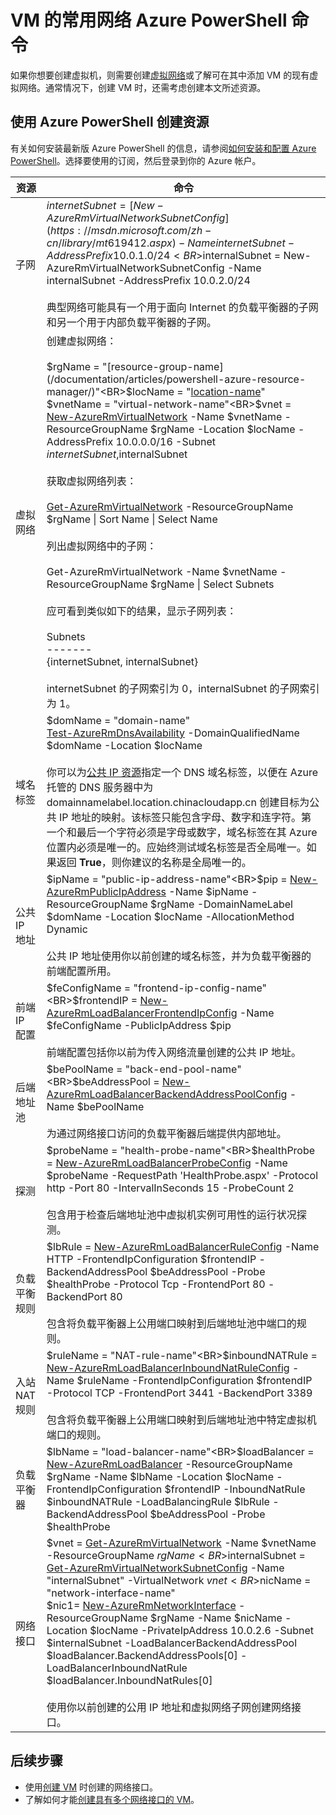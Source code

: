 <properties
	pageTitle="VM 的常用网络 PowerShell 命令 | Azure"
	description="可用于为 VM 创建虚拟网络及其关联资源的常用 PowerShell 命令。"
	services="virtual-machines-windows"
	documentationCenter=""
	authors="davidmu1"
	manager="timlt"
	editor=""
	tags="azure-resource-manager"/>

<tags
	ms.service="virtual-machines-windows"
	ms.date="06/07/2016"
	wacn.date="07/11/2016"/>

# VM 的常用网络 Azure PowerShell 命令

如果你想要创建虚拟机，则需要创建[虚拟网络](/documentation/articles/virtual-networks-overview/)或了解可在其中添加 VM 的现有虚拟网络。通常情况下，创建 VM 时，还需考虑创建本文所述资源。

## 使用 Azure PowerShell 创建资源

有关如何安装最新版 Azure PowerShell 的信息，请参阅[如何安装和配置 Azure PowerShell](/documentation/articles/powershell-install-configure/)。选择要使用的订阅，然后登录到你的 Azure 帐户。

资源 | 命令 
-------------- | -------------------------
子网 | $internetSubnet = [New-AzureRmVirtualNetworkSubnetConfig](https://msdn.microsoft.com/zh-cn/library/mt619412.aspx) -Name internetSubnet -AddressPrefix 10.0.1.0/24<BR>$internalSubnet = New-AzureRmVirtualNetworkSubnetConfig -Name internalSubnet -AddressPrefix 10.0.2.0/24<BR><BR>典型网络可能具有一个用于面向 Internet 的负载平衡器的子网和另一个用于内部负载平衡器的子网。 |
虚拟网络 | 创建虚拟网络：<BR><BR>$rgName = "[resource-group-name](/documentation/articles/powershell-azure-resource-manager/)"<BR>$locName = "[location-name](https://msdn.microsoft.com/zh-cn/library/azure/dn495177.aspx)"<BR>$vnetName = "virtual-network-name"<BR>$vnet = [New-AzureRmVirtualNetwork](https://msdn.microsoft.com/zh-cn/library/mt603657.aspx) -Name $vnetName -ResourceGroupName $rgName -Location $locName -AddressPrefix 10.0.0.0/16 -Subnet $internetSubnet,$internalSubnet<BR><BR>获取虚拟网络列表：<BR><BR>[Get-AzureRmVirtualNetwork](https://msdn.microsoft.com/zh-cn/library/mt603515.aspx) -ResourceGroupName $rgName &#124; Sort Name &#124; Select Name<BR><BR>列出虚拟网络中的子网：<BR><BR>Get-AzureRmVirtualNetwork -Name $vnetName -ResourceGroupName $rgName &#124; Select Subnets<BR><BR>应可看到类似如下的结果，显示子网列表：<BR><BR>Subnets<BR>-------<BR>{internetSubnet, internalSubnet}<BR><BR>internetSubnet 的子网索引为 0，internalSubnet 的子网索引为 1。
域名标签 | $domName = "domain-name"<BR>[Test-AzureRmDnsAvailability](https://msdn.microsoft.com/zh-cn/library/mt619419.aspx) -DomainQualifiedName $domName -Location $locName<BR><BR>你可以为[公共 IP 资源](/documentation/articles/virtual-network-ip-addresses-overview-arm/)指定一个 DNS 域名标签，以便在 Azure 托管的 DNS 服务器中为 domainnamelabel.location.chinacloudapp.cn 创建目标为公共 IP 地址的映射。该标签只能包含字母、数字和连字符。第一个和最后一个字符必须是字母或数字，域名标签在其 Azure 位置内必须是唯一的。应始终测试域名标签是否全局唯一。如果返回 **True**，则你建议的名称是全局唯一的。
公共 IP 地址 | $ipName = "public-ip-address-name"<BR>$pip = [New-AzureRmPublicIpAddress](https://msdn.microsoft.com/zh-cn/library/mt603620.aspx) -Name $ipName -ResourceGroupName $rgName -DomainNameLabel $domName -Location $locName -AllocationMethod Dynamic<BR><BR>公共 IP 地址使用你以前创建的域名标签，并为负载平衡器的前端配置所用。
前端 IP 配置 | $feConfigName = "frontend-ip-config-name"<BR>$frontendIP = [New-AzureRmLoadBalancerFrontendIpConfig](https://msdn.microsoft.com/zh-cn/library/mt603510.aspx) -Name $feConfigName -PublicIpAddress $pip<BR><BR>前端配置包括你以前为传入网络流量创建的公共 IP 地址。
后端地址池 | $bePoolName = "back-end-pool-name"<BR>$beAddressPool = [New-AzureRmLoadBalancerBackendAddressPoolConfig](https://msdn.microsoft.com/zh-cn/library/mt603791.aspx) -Name $bePoolName<BR><BR>为通过网络接口访问的负载平衡器后端提供内部地址。
探测 | $probeName = "health-probe-name"<BR>$healthProbe = [New-AzureRmLoadBalancerProbeConfig](https://msdn.microsoft.com/zh-cn/library/mt603847.aspx) -Name $probeName -RequestPath 'HealthProbe.aspx' -Protocol http -Port 80 -IntervalInSeconds 15 -ProbeCount 2<BR><BR>包含用于检查后端地址池中虚拟机实例可用性的运行状况探测。
负载平衡规则 | $lbRule = [New-AzureRmLoadBalancerRuleConfig](https://msdn.microsoft.com/zh-cn/library/mt619391.aspx) -Name HTTP -FrontendIpConfiguration $frontendIP -BackendAddressPool $beAddressPool -Probe $healthProbe -Protocol Tcp -FrontendPort 80 -BackendPort 80<BR><BR>包含将负载平衡器上公用端口映射到后端地址池中端口的规则。
入站 NAT 规则 | $ruleName = "NAT-rule-name"<BR>$inboundNATRule = [New-AzureRmLoadBalancerInboundNatRuleConfig](https://msdn.microsoft.com/zh-cn/library/mt603606.aspx) -Name $ruleName -FrontendIpConfiguration $frontendIP -Protocol TCP -FrontendPort 3441 -BackendPort 3389<BR><BR>包含将负载平衡器上公用端口映射到后端地址池中特定虚拟机端口的规则。
负载平衡器 | $lbName = "load-balancer-name"<BR>$loadBalancer = [New-AzureRmLoadBalancer](https://msdn.microsoft.com/zh-cn/library/mt619450.aspx) -ResourceGroupName $rgName -Name $lbName -Location $locName -FrontendIpConfiguration $frontendIP -InboundNatRule $inboundNATRule -LoadBalancingRule $lbRule -BackendAddressPool $beAddressPool -Probe $healthProbe
网络接口 | $vnet = [Get-AzureRmVirtualNetwork](https://msdn.microsoft.com/zh-cn/library/mt603515.aspx) -Name $vnetName -ResourceGroupName $rgName<BR>$internalSubnet = [Get-AzureRmVirtualNetworkSubnetConfig](https://msdn.microsoft.com/zh-cn/library/mt603817.aspx) -Name "internalSubnet" -VirtualNetwork $vnet<BR>$nicName = "network-interface-name"<BR>$nic1= [New-AzureRmNetworkInterface](https://msdn.microsoft.com/zh-cn/library/mt619370.aspx) -ResourceGroupName $rgName -Name $nicName -Location $locName -PrivateIpAddress 10.0.2.6 -Subnet $internalSubnet -LoadBalancerBackendAddressPool $loadBalancer.BackendAddressPools[0] -LoadBalancerInboundNatRule $loadBalancer.InboundNatRules[0]<BR><BR>使用你以前创建的公用 IP 地址和虚拟网络子网创建网络接口。
	
## 后续步骤

- 使用[创建 VM](/documentation/articles/virtual-machines-windows-ps-create/) 时创建的网络接口。
- 了解如何才能[创建具有多个网络接口的 VM](/documentation/articles/virtual-networks-multiple-nics/)。

<!---HONumber=Mooncake_0704_2016-->
